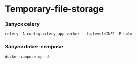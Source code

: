 # Temporary-file-storage

### Запуск celery
~~~Python
celery -A config.celery_app worker --loglevel=INFO -P solo
~~~

### Запуск doker-compose
~~~Python
docker-compose up -d
~~~
